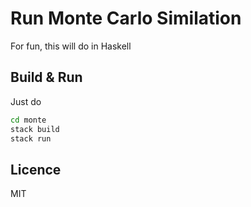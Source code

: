 # Run Monte Carlo Similation

For fun, this will do in Haskell

## Build & Run

Just do 


```sh
cd monte
stack build
stack run
```


## Licence

MIT
